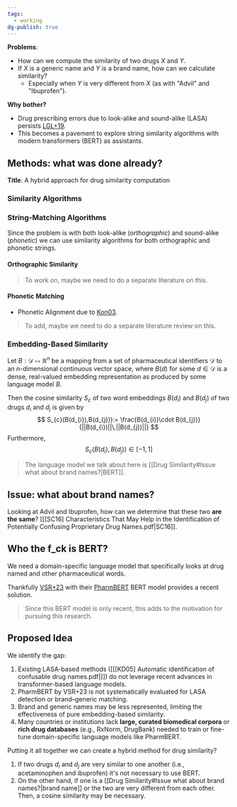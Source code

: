 ```yaml
---
tags:
  - working
dg-publish: true
---
```

**Problems**: 
- How can we compute the similarity of two drugs $X$ and $Y$. 
- If $X$ is a generic name and $Y$ is a brand name, how can we calculate similarity?
	- Especially when $Y$ is very different from $X$ (as with "Advil" and "Ibuprofen").

**Why bother?**
- Drug prescribing errors due to look-alike and sound-alike (LASA) persists [LGL+19](https://qualitysafety.bmj.com/content/qhc/28/11/908.full.pdf).
- This becomes a pavement to explore string similarity algorithms with modern transformers (BERT) as assistants.
## Methods: what was done already?
**Title**: A hybrid approach for drug similarity computation

### Similarity Algorithms
### String-Matching Algorithms
Since the problem is with both look-alike (*orthographic*) and sound-alike (*phonetic*) we can use similarity algorithms for both orthographic and phonetic strings.
#### Orthographic Similarity

> To work on, maybe we need to do a separate literature on this.
#### Phonetic Matching
- Phonetic Alignment due to [Kon03](https://webdocs.cs.ualberta.ca/~kondrak/papers/chum.pdf).

> To add, maybe we need to do a separate literature review on this.
### Embedding-Based Similarity
Let $B:\mathcal D\mapsto \mathbb{R}^n$ be a mapping from a set of pharmaceutical identifiers $\mathcal D$ to an $n$-dimensional continuous vector space, where $B(d)$ for some $d\in\mathcal D$ is a dense, real-valued embedding representation as produced by some language model $B$.

Then the cosine similarity $S_c$ of two word embeddings $B(d_i)$ and $B(d_{j})$ of two drugs $d_i$ and $d_{j}$ is given by
$$
S_{c}(B(d_{i}),B(d_{j})):= \frac{B(d_{i})\cdot B(d_{j})}{||B(d_{i})||\,||B(d_{j})||}
$$
Furthermore, 
$$S_{c}(B(d_{i}),B(d_{j}))\in[-1,1]
$$
> The language model we talk about here is [[Drug Similarity#Issue what about brand names?|BERT]].
## Issue: what about brand names?
Looking at Advil and Ibuprofen, how can we determine that these two **are the same**?
[[[SC16] Characteristics That May Help in the Identification of Potentially Confusing Proprietary Drug Names.pdf|SC16]].
## Who the f_ck is BERT?
We need a domain-specific language model that specifically looks at drug named and other pharmaceutical words.

Thankfully [VSR+23](https://academic.oup.com/bib/article/24/4/bbad226/7197744) with their [PharmBERT](https://huggingface.co/Lianglab) BERT model provides a recent solution.

> Since this BERT model is only recent, this adds to the motivation for pursuing this research.
## Proposed Idea
We identify the gap:
1. Existing LASA-based methods ([[[KD05] Automatic identification of confusable drug names.pdf|]]) do not leverage recent advances in transformer-based language models.
2. PharmBERT by VSR+23 is not systematically evaluated for LASA detection or brand–generic matching.
3. Brand and generic names may be less represented, limiting the effectiveness of pure embedding-based similarity.
4. Many countries or institutions lack **large, curated biomedical corpora** or **rich drug databases** (e.g., RxNorm, DrugBank) needed to train or fine-tune domain-specific language models like PharmBERT.

Putting it all together we can create a hybrid method for drug similarity?
1. If two drugs $d_i$ and $d_j$ are very similar to one another (i.e., acetaminophen and ibuprofen) it's not necessary to use BERT.
2. On the other hand, if one is a [[Drug Similarity#Issue what about brand names?|brand name]] or the two are very different from each other. Then, a cosine similarity may be necessary. 